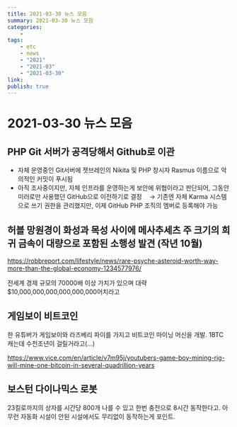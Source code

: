 ```yaml
---
title: 2021-03-30 뉴스 모음
summary: 2021-03-30 뉴스 모음
categories:
    - 
tags:
    - etc
    - news
    - "2021"
    - "2021-03"
    - "2021-03-30"
link: 
publish: true
---
```


# 2021-03-30 뉴스 모음

## PHP Git 서버가 공격당해서 Github로 이관

- 자체 운영중인 Git서버에 젯브레인의 Nikita 및 PHP 창시자 Rasmus 이름으로 악의적인 커밋이 푸시됨
- 아직 조사중이지만, 자체 인프라를 운영하는게 보안에 위협이라고 판단되어, 그동안 미러로만 사용했던 GitHub으로 이전하기로 결정
ㅤ→ 기존엔 자체 Karma 시스템으로 쓰기 권한을 관리했지만, 이제 GitHub PHP 조직의 멤버로 등록해야 가능

## 허블 망원경이 화성과 목성 사이에 메사추세츠 주 크기의 희귀 금속이 대량으로 포함된 소행성 발견 (작년 10월)

<https://robbreport.com/lifestyle/news/rare-psyche-asteroid-worth-way-more-than-the-global-economy-1234577976/>

전세계 경제 규모의 70000배 이상 가치가 있으며 대략 $10,000,000,000,000,000,000어치라고

## 게임보이 비트코인

한 유튜버가 게임보이와 라즈베리 파이를 가지고 비트코인 마이닝 머신을 개발. 1BTC 캐는데 수천조년이 걸릴거라고(...)

<https://www.vice.com/en/article/v7m95j/youtubers-game-boy-mining-rig-will-mine-one-bitcoin-in-several-quadrillion-years>

## 보스턴 다이나믹스 로봇

23킬로까지의 상자를 시간당 800개 나를 수 있고 한번 충전으로 8시간 동작한다고. 아무런 자동화 시설이 안된 시설에서도 무리없이 동작하는게 포인트.
